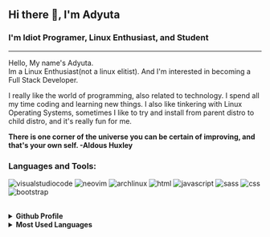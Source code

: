 ## Hi there 👋, I'm Adyuta


### I'm Idiot Programer, Linux Enthusiast, and Student
<hr/>
Hello, My name's Adyuta.<br>
Im a Linux Enthusiast(not a linux elitist). And I'm interested in becoming a Full Stack Developer.
  
I really like the world of programming, also related to technology. I spend all my time coding and learning new things. I also like tinkering with Linux Operating Systems, sometimes I like to try and install from parent distro to child distro, and it's really fun for me.



**There is one corner of the universe you can be certain of improving, and that's your own self. -Aldous Huxley**
  
  ### Languages and Tools:

![visualstudiocode](https://img.shields.io/badge/vscode-007ACC?&style=for-the-badge&logo=visualstudiocode&logoColor=white)
![neovim](https://img.shields.io/badge/neovim-57A143?&style=for-the-badge&logo=neovim&logoColor=white)
![archlinux](https://img.shields.io/badge/archlinux-1793D1?&style=for-the-badge&logo=archlinux&logoColor=white)
![html](https://img.shields.io/badge/html-ec642a?&style=for-the-badge&logo=html5&logoColor=white)
![javascript](https://img.shields.io/badge/javascript-F7DF1E?&style=for-the-badge&logo=javascript&logoColor=white)
![sass](https://img.shields.io/badge/sass-CC6699?&style=for-the-badge&logo=sass&logoColor=white)
![css](https://img.shields.io/badge/css-007acc?&style=for-the-badge&logo=css3&logoColor=white)
![bootstrap](https://img.shields.io/badge/bootstrap-7952B3?&style=for-the-badge&logo=bootstrap&logoColor=white)

<br />
<details>
  <summary><b>Github Profile</b></summary>
<img src="https://github-profile-summary-cards.vercel.app/api/cards/profile-details?username=adyuta447&theme=solarized"/>
</details>
<details>
  <summary><b>Most Used Languages</b></summary>
 <img src="https://github-profile-summary-cards.vercel.app/api/cards/repos-per-language?username=adyuta447&theme=solarized" /> 
 <img src="https://github-profile-summary-cards.vercel.app/api/cards/most-commit-language?username=adyuta447&theme=solarized" />
</details>




